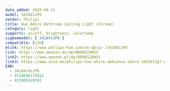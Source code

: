 ```yaml
---
date_added: 2020-04-11
model: 3418411P6
vendor: Philips
title: Hue Adore Bathroom Ceiling Light (Chrome)
category: light
supports: on/off, brightness, colortemp
zigbeemodel: ['3418411P6']
compatible: [z2m]
mlink: https://www.philips-hue.com/en-gb/p/-/3418411P6
link: https://www.amazon.de/dp/B088S28WSV
link2: https://www.amazon.pl/dp/B088S28WSV
link3: https://www.alza.de/philips-hue-white-ambiance-adore-3435011p7-d5375456.htm
EAN: 
  - 34184/41/P6
  - 8718696175811
  - 915005920201
---
```

